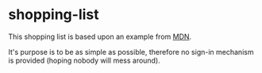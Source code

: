 # shopping-list

This shopping list is based upon an example from [MDN](https://developer.mozilla.org/en-US/docs/Learn/JavaScript/Client-side_web_APIs/Manipulating_documents#active_learning_a_dynamic_shopping_list).

It's purpose is to be as simple as possible, therefore no sign-in mechanism is provided (hoping nobody will mess around).